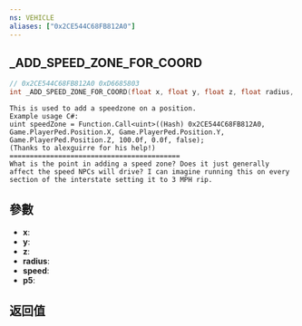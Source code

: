 ```yaml
---
ns: VEHICLE
aliases: ["0x2CE544C68FB812A0"]
---
```

## _ADD_SPEED_ZONE_FOR_COORD

```c
// 0x2CE544C68FB812A0 0xD6685803
int _ADD_SPEED_ZONE_FOR_COORD(float x, float y, float z, float radius, float speed, BOOL p5);
```

```
This is used to add a speedzone on a position.  
Example usage C#:  
uint speedZone = Function.Call<uint>((Hash) 0x2CE544C68FB812A0, Game.PlayerPed.Position.X, Game.PlayerPed.Position.Y, Game.PlayerPed.Position.Z, 100.0f, 0.0f, false);  
(Thanks to alexguirre for his help!)  
==========================================  
What is the point in adding a speed zone? Does it just generally affect the speed NPCs will drive? I can imagine running this on every section of the interstate setting it to 3 MPH rip.  
```

## 參數
* **x**: 
* **y**: 
* **z**: 
* **radius**: 
* **speed**: 
* **p5**: 

## 返回值
